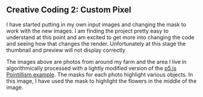 ## Creative Coding 2: Custom Pixel

I have started putting in my own input images and changing the mask to work with the new images. I am finding the project pretty easy to understand at this point and am excited to get more into changing the code and seeing how that changes the render. Unfortunately at this stage the thumbnail and preview will not display correctly

The images above are photos from around my farm and the area I live in algorithmically processed with a lightly modified version of the [p5.js Pointillism example](https://p5js.org/examples/image-pointillism.html). The masks for each photo highlight various objects. In this image, I have used the mask to highlight the flowers in the middle of the image.
